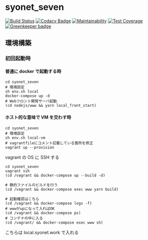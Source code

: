 # syonet_seven

[![Build Status](https://travis-ci.org/igara/syonet_seven.svg?branch=master)](https://travis-ci.org/igara/syonet_seven)
[![Codacy Badge](https://api.codacy.com/project/badge/Grade/3a6931a9b5604ca5b60aaafe7875c203)](https://www.codacy.com/app/igara/syonet_seven?utm_source=github.com&utm_medium=referral&utm_content=igara/syonet_seven&utm_campaign=Badge_Grade)
[![Maintainability](https://api.codeclimate.com/v1/badges/03ee67318f7884556809/maintainability)](https://codeclimate.com/github/igara/syonet_seven/maintainability)
[![Test Coverage](https://api.codeclimate.com/v1/badges/03ee67318f7884556809/test_coverage)](https://codeclimate.com/github/igara/syonet_seven/test_coverage) [![Greenkeeper badge](https://badges.greenkeeper.io/igara/syonet_seven.svg)](https://greenkeeper.io/)

## 環境構築

### 初回起動時

#### 普通に docker で起動する時

```
cd syonet_seven
# 環境設定
sh env.sh local
docker-compose up -d
# Webフロント開発サーバ起動
(cd nodejs/www && yarn local_front_start)
```

#### ホスト的な意味で VM を交わす時

```
cd syonet_seven
# 環境設定
sh env.sh local-vm
# vagrantfileにコメント記載している箇所を修正
vagrant up --provision
```

vagrant の OS に SSH する

```
cd syonet_seven
vagrant ssh
(cd /vagrant && docker-compose up --build -d)

# 静的ファイルのビルドを行う
(cd /vagrant && docker-compose exec www yarn build)

# 起動確認はこちら
(cd /vagrant && docker-compose logs -f)
# wwwがupになって入ればOK
(cd /vagrant && docker-compose ps)
# コンテナの中に入る
(cd /vagrant/ && docker-compose exec www sh)
```

こちらは local.syonet.work で入れる
